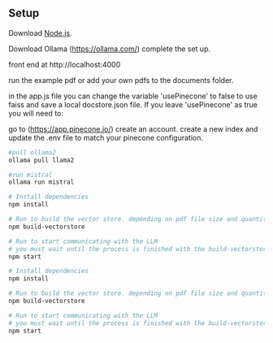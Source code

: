 ## Setup
Download [Node.js](https://nodejs.org/en/download/).

Download Ollama (https://ollama.com/)
complete the set up.

front end at http://localhost:4000

run the example pdf or add your own pdfs to the documents folder.

in the app.js file you can change the variable 'usePinecone' to false to use faiss and save a local docstore.json file. If you leave 'usePinecone' as true you will need to:

go to (https://app.pinecone.io/)
create an account.
create a new index and update the .env file to match your pinecone configuration.

``` bash
#pull ollama2
ollama pull llama2

#run mistral
ollama run mistral

# Install dependencies
npm install

# Run to build the vector store. depending on pdf file size and quantity, it can take some time
npm build-vectorstore

# Run to start communicating with the LLM
# you must wait until the process is finished with the build-vectorstore
npm start

# Install dependencies
npm install

# Run to build the vector store. depending on pdf file size and quantity, it can take some time
npm build-vectorstore

# Run to start communicating with the LLM
# you must wait until the process is finished with the build-vectorstore
npm start
```
